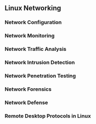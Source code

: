 ## Linux Networking


### Network Configuration

### Network Monitoring

### Network Traffic Analysis

### Network Intrusion Detection

### Network Penetration Testing

### Network Forensics

### Network Defense

### Remote Desktop Protocols in Linux




